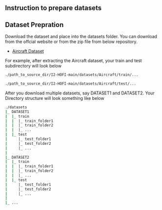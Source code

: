 ## Instruction to prepare datasets

## Dataset Prepration
Download the dataset and place into the datasets folder. You can download from the offcial website or from the zip file from below repository. 
- [Aircraft Dataset](https://drive.google.com/uc?export=download&id=1v_cOB1gOIneI-Y1vJC7WUSvwH2FP9qCS)
  
For example, after extracting the Aircraft dataset, your train and test subdirectory will look below
```bash
./path_to_source_dir/I2-HOFI-main/datasets/Aircraft/train/...

./path_to_source_dir/I2-HOFI-main/datasets/Aircraft/test/...
```
After you download multiple datasets, say DATASET1 and DATASET2. Your Directory structure will look something like below
```bash
./datasets
|_ DATASET1
|  |_ train
|  |  |_ train_folder1
|  |  |_ train_folder2
|  |  |_ ...
|  |_ test
|     |_ test_folder1
|     |_ test_folder2
|     |_ ...
|
|_ DATASET2
|  |_ train
|  |  |_ train_folder1
|  |  |_ train_folder2
|  |  |_ ...
|  |_ test
|     |_ test_folder1
|     |_ test_folder2
|     |_ ...
|
|_ ...
```
